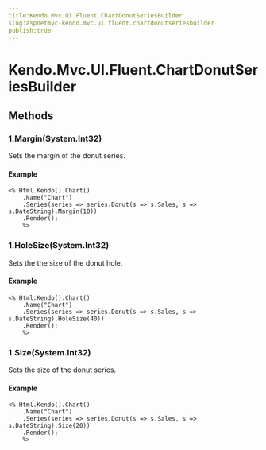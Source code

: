 ```yaml
---
title:Kendo.Mvc.UI.Fluent.ChartDonutSeriesBuilder
slug:aspnetmvc-kendo.mvc.ui.fluent.chartdonutseriesbuilder
publish:true
---
```


# Kendo.Mvc.UI.Fluent.ChartDonutSeriesBuilder

## Methods

### 1.Margin(System.Int32)
Sets the margin of the donut series.

#### Example
    <% Html.Kendo().Chart()
        .Name("Chart")
        .Series(series => series.Donut(s => s.Sales, s => s.DateString).Margin(10))
        .Render();
        %>

### 1.HoleSize(System.Int32)
Sets the the size of the donut hole.

#### Example
    <% Html.Kendo().Chart()
        .Name("Chart")
        .Series(series => series.Donut(s => s.Sales, s => s.DateString).HoleSize(40))
        .Render();
        %>

### 1.Size(System.Int32)
Sets the size of the donut series.

#### Example
    <% Html.Kendo().Chart()
        .Name("Chart")
        .Series(series => series.Donut(s => s.Sales, s => s.DateString).Size(20))
        .Render();
        %>